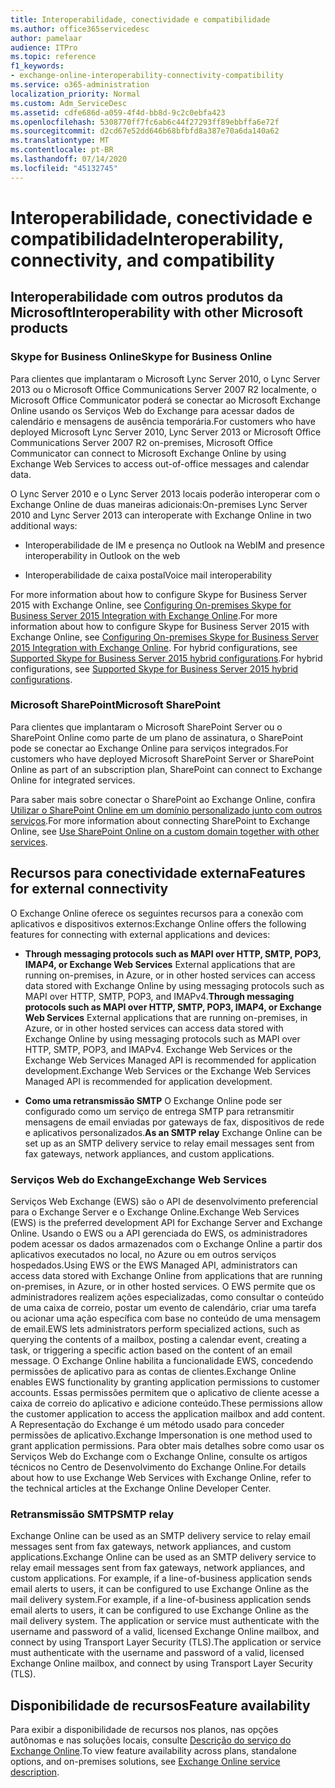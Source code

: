 ```yaml
---
title: Interoperabilidade, conectividade e compatibilidade
ms.author: office365servicedesc
author: pamelaar
audience: ITPro
ms.topic: reference
f1_keywords:
- exchange-online-interoperability-connectivity-compatibility
ms.service: o365-administration
localization_priority: Normal
ms.custom: Adm_ServiceDesc
ms.assetid: cdfe686d-a059-4f4d-bb8d-9c2c0ebfa423
ms.openlocfilehash: 5308770ff7fc6ab6c44f27293ff89ebbffa6e72f
ms.sourcegitcommit: d2cd67e52dd646b68bfbfd8a387e70a6da140a62
ms.translationtype: MT
ms.contentlocale: pt-BR
ms.lasthandoff: 07/14/2020
ms.locfileid: "45132745"
---
```

# <a name="interoperability-connectivity-and-compatibility"></a><span data-ttu-id="98d9b-102">Interoperabilidade, conectividade e compatibilidade</span><span class="sxs-lookup"><span data-stu-id="98d9b-102">Interoperability, connectivity, and compatibility</span></span>

## <a name="interoperability-with-other-microsoft-products"></a><span data-ttu-id="98d9b-103">Interoperabilidade com outros produtos da Microsoft</span><span class="sxs-lookup"><span data-stu-id="98d9b-103">Interoperability with other Microsoft products</span></span>

### <a name="skype-for-business-online"></a><span data-ttu-id="98d9b-104">Skype for Business Online</span><span class="sxs-lookup"><span data-stu-id="98d9b-104">Skype for Business Online</span></span>

<span data-ttu-id="98d9b-105">Para clientes que implantaram o Microsoft Lync Server 2010, o Lync Server 2013 ou o Microsoft Office Communications Server 2007 R2 localmente, o Microsoft Office Communicator poderá se conectar ao Microsoft Exchange Online usando os Serviços Web do Exchange para acessar dados de calendário e mensagens de ausência temporária.</span><span class="sxs-lookup"><span data-stu-id="98d9b-105">For customers who have deployed Microsoft Lync Server 2010, Lync Server 2013 or Microsoft Office Communications Server 2007 R2 on-premises, Microsoft Office Communicator can connect to Microsoft Exchange Online by using Exchange Web Services to access out-of-office messages and calendar data.</span></span>
  
<span data-ttu-id="98d9b-106">O Lync Server 2010 e o Lync Server 2013 locais poderão interoperar com o Exchange Online de duas maneiras adicionais:</span><span class="sxs-lookup"><span data-stu-id="98d9b-106">On-premises Lync Server 2010 and Lync Server 2013 can interoperate with Exchange Online in two additional ways:</span></span>
  
- <span data-ttu-id="98d9b-107">Interoperabilidade de IM e presença no Outlook na Web</span><span class="sxs-lookup"><span data-stu-id="98d9b-107">IM and presence interoperability in Outlook on the web</span></span>
    
- <span data-ttu-id="98d9b-108">Interoperabilidade de caixa postal</span><span class="sxs-lookup"><span data-stu-id="98d9b-108">Voice mail interoperability</span></span>
    
<span data-ttu-id="98d9b-109">For more information about how to configure Skype for Business Server 2015 with Exchange Online, see [Configuring On-premises Skype for Business Server 2015 Integration with Exchange Online](https://go.microsoft.com/fwlink/p/?LinkId=271804).</span><span class="sxs-lookup"><span data-stu-id="98d9b-109">For more information about how to configure Skype for Business Server 2015 with Exchange Online, see [Configuring On-premises Skype for Business Server 2015 Integration with Exchange Online](https://go.microsoft.com/fwlink/p/?LinkId=271804).</span></span> <span data-ttu-id="98d9b-110">For hybrid configurations, see [Supported Skype for Business Server 2015 hybrid configurations](https://go.microsoft.com/fwlink/?LinkID=513084).</span><span class="sxs-lookup"><span data-stu-id="98d9b-110">For hybrid configurations, see [Supported Skype for Business Server 2015 hybrid configurations](https://go.microsoft.com/fwlink/?LinkID=513084).</span></span>
  
### <a name="microsoft-sharepoint"></a><span data-ttu-id="98d9b-111">Microsoft SharePoint</span><span class="sxs-lookup"><span data-stu-id="98d9b-111">Microsoft SharePoint</span></span>

<span data-ttu-id="98d9b-112">Para clientes que implantaram o Microsoft SharePoint Server ou o SharePoint Online como parte de um plano de assinatura, o SharePoint pode se conectar ao Exchange Online para serviços integrados.</span><span class="sxs-lookup"><span data-stu-id="98d9b-112">For customers who have deployed Microsoft SharePoint Server or SharePoint Online as part of an subscription plan, SharePoint can connect to Exchange Online for integrated services.</span></span>
  
<span data-ttu-id="98d9b-113">Para saber mais sobre conectar o SharePoint ao Exchange Online, confira [Utilizar o SharePoint Online em um domínio personalizado junto com outros serviços](https://go.microsoft.com/fwlink/?LinkId=271805).</span><span class="sxs-lookup"><span data-stu-id="98d9b-113">For more information about connecting SharePoint to Exchange Online, see [Use SharePoint Online on a custom domain together with other services](https://go.microsoft.com/fwlink/?LinkId=271805).</span></span>
  
## <a name="features-for-external-connectivity"></a><span data-ttu-id="98d9b-114">Recursos para conectividade externa</span><span class="sxs-lookup"><span data-stu-id="98d9b-114">Features for external connectivity</span></span>

<span data-ttu-id="98d9b-115">O Exchange Online oferece os seguintes recursos para a conexão com aplicativos e dispositivos externos:</span><span class="sxs-lookup"><span data-stu-id="98d9b-115">Exchange Online offers the following features for connecting with external applications and devices:</span></span>
  
- <span data-ttu-id="98d9b-116">**Through messaging protocols such as MAPI over HTTP, SMTP, POP3, IMAP4, or Exchange Web Services** External applications that are running on-premises, in Azure, or in other hosted services can access data stored with Exchange Online by using messaging protocols such as MAPI over HTTP, SMTP, POP3, and IMAPv4.</span><span class="sxs-lookup"><span data-stu-id="98d9b-116">**Through messaging protocols such as MAPI over HTTP, SMTP, POP3, IMAP4, or Exchange Web Services** External applications that are running on-premises, in Azure, or in other hosted services can access data stored with Exchange Online by using messaging protocols such as MAPI over HTTP, SMTP, POP3, and IMAPv4.</span></span> <span data-ttu-id="98d9b-117">Exchange Web Services or the Exchange Web Services Managed API is recommended for application development.</span><span class="sxs-lookup"><span data-stu-id="98d9b-117">Exchange Web Services or the Exchange Web Services Managed API is recommended for application development.</span></span> 
    
- <span data-ttu-id="98d9b-118">**Como uma retransmissão SMTP** O Exchange Online pode ser configurado como um serviço de entrega SMTP para retransmitir mensagens de email enviadas por gateways de fax, dispositivos de rede e aplicativos personalizados.</span><span class="sxs-lookup"><span data-stu-id="98d9b-118">**As an SMTP relay** Exchange Online can be set up as an SMTP delivery service to relay email messages sent from fax gateways, network appliances, and custom applications.</span></span> 
    
### <a name="exchange-web-services"></a><span data-ttu-id="98d9b-119">Serviços Web do Exchange</span><span class="sxs-lookup"><span data-stu-id="98d9b-119">Exchange Web Services</span></span>

<span data-ttu-id="98d9b-120">Serviços Web Exchange (EWS) são o API de desenvolvimento preferencial para o Exchange Server e o Exchange Online.</span><span class="sxs-lookup"><span data-stu-id="98d9b-120">Exchange Web Services (EWS) is the preferred development API for Exchange Server and Exchange Online.</span></span> <span data-ttu-id="98d9b-121">Usando o EWS ou a API gerenciada do EWS, os administradores podem acessar os dados armazenados com o Exchange Online a partir dos aplicativos executados no local, no Azure ou em outros serviços hospedados.</span><span class="sxs-lookup"><span data-stu-id="98d9b-121">Using EWS or the EWS Managed API, administrators can access data stored with Exchange Online from applications that are running on-premises, in Azure, or in other hosted services.</span></span> <span data-ttu-id="98d9b-122">O EWS permite que os administradores realizem ações especializadas, como consultar o conteúdo de uma caixa de correio, postar um evento de calendário, criar uma tarefa ou acionar uma ação específica com base no conteúdo de uma mensagem de email.</span><span class="sxs-lookup"><span data-stu-id="98d9b-122">EWS lets administrators perform specialized actions, such as querying the contents of a mailbox, posting a calendar event, creating a task, or triggering a specific action based on the content of an email message.</span></span> <span data-ttu-id="98d9b-123">O Exchange Online habilita a funcionalidade EWS, concedendo permissões de aplicativo para as contas de clientes.</span><span class="sxs-lookup"><span data-stu-id="98d9b-123">Exchange Online enables EWS functionality by granting application permissions to customer accounts.</span></span> <span data-ttu-id="98d9b-124">Essas permissões permitem que o aplicativo de cliente acesse a caixa de correio do aplicativo e adicione conteúdo.</span><span class="sxs-lookup"><span data-stu-id="98d9b-124">These permissions allow the customer application to access the application mailbox and add content.</span></span> <span data-ttu-id="98d9b-125">A Representação do Exchange é um método usado para conceder permissões de aplicativo.</span><span class="sxs-lookup"><span data-stu-id="98d9b-125">Exchange Impersonation is one method used to grant application permissions.</span></span> <span data-ttu-id="98d9b-126">Para obter mais detalhes sobre como usar os Serviços Web do Exchange com o Exchange Online, consulte os artigos técnicos no Centro de Desenvolvimento do Exchange Online.</span><span class="sxs-lookup"><span data-stu-id="98d9b-126">For details about how to use Exchange Web Services with Exchange Online, refer to the technical articles at the Exchange Online Developer Center.</span></span>
  
### <a name="smtp-relay"></a><span data-ttu-id="98d9b-127">Retransmissão SMTP</span><span class="sxs-lookup"><span data-stu-id="98d9b-127">SMTP relay</span></span>

<span data-ttu-id="98d9b-128">Exchange Online can be used as an SMTP delivery service to relay email messages sent from fax gateways, network appliances, and custom applications.</span><span class="sxs-lookup"><span data-stu-id="98d9b-128">Exchange Online can be used as an SMTP delivery service to relay email messages sent from fax gateways, network appliances, and custom applications.</span></span> <span data-ttu-id="98d9b-129">For example, if a line-of-business application sends email alerts to users, it can be configured to use Exchange Online as the mail delivery system.</span><span class="sxs-lookup"><span data-stu-id="98d9b-129">For example, if a line-of-business application sends email alerts to users, it can be configured to use Exchange Online as the mail delivery system.</span></span> <span data-ttu-id="98d9b-130">The application or service must authenticate with the username and password of a valid, licensed Exchange Online mailbox, and connect by using Transport Layer Security (TLS).</span><span class="sxs-lookup"><span data-stu-id="98d9b-130">The application or service must authenticate with the username and password of a valid, licensed Exchange Online mailbox, and connect by using Transport Layer Security (TLS).</span></span>
  
## <a name="feature-availability"></a><span data-ttu-id="98d9b-131">Disponibilidade de recursos</span><span class="sxs-lookup"><span data-stu-id="98d9b-131">Feature availability</span></span>

<span data-ttu-id="98d9b-132">Para exibir a disponibilidade de recursos nos planos, nas opções autônomas e nas soluções locais, consulte [Descrição do serviço do Exchange Online](exchange-online-service-description.md).</span><span class="sxs-lookup"><span data-stu-id="98d9b-132">To view feature availability across plans, standalone options, and on-premises solutions, see [Exchange Online service description](exchange-online-service-description.md).</span></span>
  

